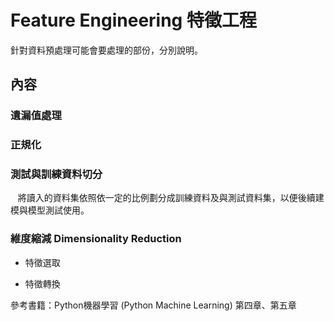 # Feature Engineering 特徵工程


針對資料預處理可能會要處理的部份，分別說明。

## 內容

### 遺漏值處理




### 正規化



### 測試與訓練資料切分

    將讀入的資料集依照依一定的比例劃分成訓練資料及與測試資料集，以便後續建模與模型測試使用。
    



### 維度縮減 Dimensionality Reduction

* 特徵選取

* 特徵轉換





參考書籍：Python機器學習 (Python Machine Learning) 第四章、第五章
